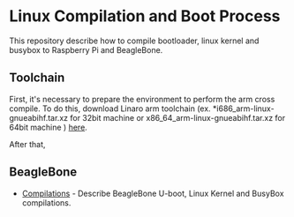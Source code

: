 # Linux Compilation and Boot Process
This repository describe how to compile bootloader, linux kernel and busybox to Raspberry Pi and BeagleBone.

## Toolchain
First, it's necessary to prepare the environment to perform the arm cross compile. To do this, download Linaro arm toolchain (ex. *i686_arm-linux-gnueabihf.tar.xz for 32bit machine or x86_64_arm-linux-gnueabihf.tar.xz for 64bit machine ) [here](https://releases.linaro.org/components/toolchain/binaries/latest-7/arm-linux-gnueabihf/).

After that,


## BeagleBone
- [Compilations](https://github.com/thalestas/boot-and-compile-process/blob/master/beaglebone/bb_compilations.md) - Describe BeagleBone U-boot, Linux Kernel and BusyBox compilations.
